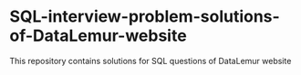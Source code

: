 # SQL-interview-problem-solutions-of-DataLemur-website
This repository contains solutions for SQL questions of DataLemur website

